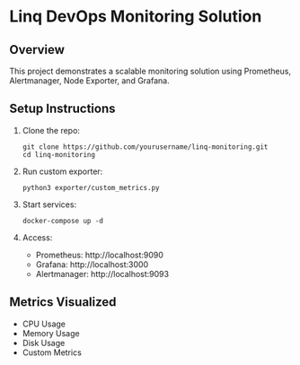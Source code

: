 # Linq DevOps Monitoring Solution

## Overview
This project demonstrates a scalable monitoring solution using Prometheus, Alertmanager, Node Exporter, and Grafana.

## Setup Instructions
1. Clone the repo:
   ```
   git clone https://github.com/yourusername/linq-monitoring.git
   cd linq-monitoring
   ```

2. Run custom exporter:
   ```
   python3 exporter/custom_metrics.py
   ```

3. Start services:
   ```
   docker-compose up -d
   ```

4. Access:
   - Prometheus: http://localhost:9090
   - Grafana: http://localhost:3000
   - Alertmanager: http://localhost:9093

## Metrics Visualized
- CPU Usage
- Memory Usage
- Disk Usage
- Custom Metrics
